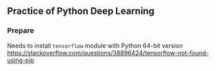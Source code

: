 ## Practice of Python Deep Learning

### Prepare
Needs to install `tensorflow` module with Python 64-bit version
https://stackoverflow.com/questions/38896424/tensorflow-not-found-using-pip